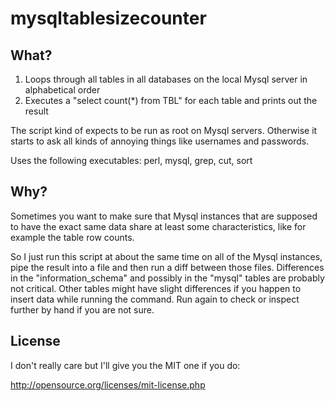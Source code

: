 mysqltablesizecounter
=====================

## What?

1. Loops through all tables in all databases on the local Mysql server in alphabetical order
2. Executes a "select count(*) from TBL" for each table and prints out the result

The script kind of expects to be run as root on Mysql servers. Otherwise it starts to ask all
kinds of annoying things like usernames and passwords.

Uses the following executables: perl, mysql, grep, cut, sort

## Why?

Sometimes you want to make sure that Mysql instances that are supposed to have the exact same
data share at least some characteristics, like for example the table row counts.

So I just run this script at about the same time on all of the Mysql instances, pipe the result
into a file and then run a diff between those files. Differences in the "information_schema"
and possibly in the "mysql" tables are probably not critical. Other tables might have slight
differences if you happen to insert data while running the command. Run again to check or
inspect further by hand if you are not sure.

## License

I don't really care but I'll give you the MIT one if you do:

http://opensource.org/licenses/mit-license.php
